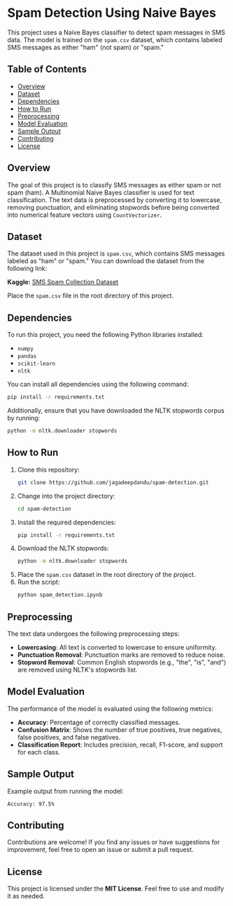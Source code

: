 # Spam Detection Using Naive Bayes

This project uses a Naive Bayes classifier to detect spam messages in SMS data. The model is trained on the `spam.csv` dataset, which contains labeled SMS messages as either "ham" (not spam) or "spam."

## Table of Contents

- [Overview](#overview)
- [Dataset](#dataset)
- [Dependencies](#dependencies)
- [How to Run](#how-to-run)
- [Preprocessing](#preprocessing)
- [Model Evaluation](#model-evaluation)
- [Sample Output](#sample-output)
- [Contributing](#contributing)
- [License](#license)

## Overview

The goal of this project is to classify SMS messages as either spam or not spam (ham). A Multinomial Naive Bayes classifier is used for text classification. The text data is preprocessed by converting it to lowercase, removing punctuation, and eliminating stopwords before being converted into numerical feature vectors using `CountVectorizer`.

## Dataset

The dataset used in this project is `spam.csv`, which contains SMS messages labeled as "ham" or "spam." You can download the dataset from the following link:

**Kaggle:** [SMS Spam Collection Dataset](https://www.kaggle.com/datasets/uciml/sms-spam-collection-dataset)

Place the `spam.csv` file in the root directory of this project.

## Dependencies

To run this project, you need the following Python libraries installed:

- `numpy`
- `pandas`
- `scikit-learn`
- `nltk`

You can install all dependencies using the following command:

```bash
pip install -r requirements.txt
```

Additionally, ensure that you have downloaded the NLTK stopwords corpus by running:

```bash
python -m nltk.downloader stopwords
```

## How to Run

1. Clone this repository:
   ```bash
   git clone https://github.com/jagadeepdandu/spam-detection.git
   ```
2. Change into the project directory:
   ```bash
   cd spam-detection
   ```
3. Install the required dependencies:
   ```bash
   pip install -r requirements.txt
   ```
4. Download the NLTK stopwords:
   ```bash
   python -m nltk.downloader stopwords
   ```
5. Place the `spam.csv` dataset in the root directory of the project.
6. Run the script:
   ```bash
   python spam_detection.ipynb
   ```

## Preprocessing

The text data undergoes the following preprocessing steps:

- **Lowercasing**: All text is converted to lowercase to ensure uniformity.
- **Punctuation Removal**: Punctuation marks are removed to reduce noise.
- **Stopword Removal**: Common English stopwords (e.g., "the", "is", "and") are removed using NLTK's stopwords list.

## Model Evaluation

The performance of the model is evaluated using the following metrics:

- **Accuracy**: Percentage of correctly classified messages.
- **Confusion Matrix**: Shows the number of true positives, true negatives, false positives, and false negatives.
- **Classification Report**: Includes precision, recall, F1-score, and support for each class.

## Sample Output

Example output from running the model:

```
Accuracy: 97.5%

```

## Contributing

Contributions are welcome! If you find any issues or have suggestions for improvement, feel free to open an issue or submit a pull request.

## License

This project is licensed under the **MIT License**. Feel free to use and modify it as needed.


